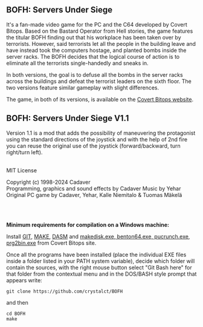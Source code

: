 BOFH: Servers Under Siege
-------------------------
It's a fan-made video game for the PC and the C64 developed by Covert Bitops. Based on the Bastard Operator from Hell stories, the game features the titular BOFH finding out that his workplace has been taken over by terrorists. However, said terrorists let all the people in the building leave and have instead took the computers hostage, and planted bombs inside the server racks. The BOFH decides that the logical course of action is to eliminate all the terrorists single-handedly and sneaks in.

In both versions, the goal is to defuse all the bombs in the server racks across the buildings and defeat the terrorist leaders on the sixth floor. The two versions feature similar gameplay with slight differences.

The game, in both of its versions, is available on the [Covert Bitops website](https://cadaver.github.io/).

BOFH: Servers Under Siege V1.1
------------------------------
Version 1.1 is a mod that adds the possibility of maneuvering the protagonist using the standard directions of the joystick and with the help of 2nd fire you can reuse the original use of the joystick (forward/backward, turn right/turn left).




<br>
MIT License

Copyright (c) 1998-2024 Cadaver<br>
Programming, graphics and sound effects by Cadaver Music by Yehar<br>
Original PC game by Cadaver, Yehar, Kalle Niemitalo & Tuomas Mäkelä

<br>
<br>

**Minimum requirements for compilation on a Windows machine:**

Install [GIT](https://git-scm.com/), [MAKE](https://gnuwin32.sourceforge.net/packages/make.htm), [DASM](https://dasm-assembler.github.io/) and [makedisk.exe, benton64.exe, pucrunch.exe, prg2bin.exe](https://cadaver.github.io/tools/c64tools.zip) from Covert Bitops site.

Once all the programs have been installed (place the individual EXE files inside a folder listed in your PATH system variable), decide which folder will contain the sources, with the right mouse button select "Git Bash here" for that folder from the contextual menu and in the DOS/BASH style prompt that appears write: 
```
git clone https://github.com/crystalct/BOFH
```
and then
```
cd BOFH
make
```

